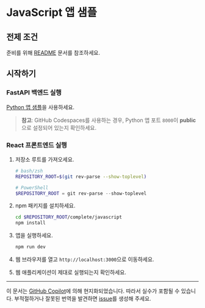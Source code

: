 # JavaScript 앱 샘플

## 전제 조건

준비를 위해 [README](../../README.md) 문서를 참조하세요.

## 시작하기

### FastAPI 백엔드 실행

[Python 앱 샘플](../python/)을 사용하세요.

> **참고**: GitHub Codespaces를 사용하는 경우, Python 앱 포트 `8000`이 **public**으로 설정되어 있는지 확인하세요.

### React 프론트엔드 실행

1. 저장소 루트를 가져오세요.

    ```bash
    # bash/zsh
    REPOSITORY_ROOT=$(git rev-parse --show-toplevel)
    ```

    ```powershell
    # PowerShell
    $REPOSITORY_ROOT = git rev-parse --show-toplevel
    ```

1. npm 패키지를 설치하세요.

    ```bash
    cd $REPOSITORY_ROOT/complete/javascript
    npm install
    ```

1. 앱을 실행하세요.

    ```bash
    npm run dev
    ```

1. 웹 브라우저를 열고 `http://localhost:3000`으로 이동하세요.
1. 웹 애플리케이션이 제대로 실행되는지 확인하세요.
---

이 문서는 [GitHub Copilot](https://docs.github.com/copilot/about-github-copilot/what-is-github-copilot)에 의해 현지화되었습니다. 따라서 실수가 포함될 수 있습니다. 부적절하거나 잘못된 번역을 발견하면 [issue](../../issues)를 생성해 주세요.
